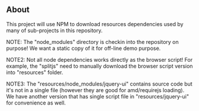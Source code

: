 ## About

This project will use NPM to download resources dependencies used by
many of sub-projects in this repository.

NOTE: The "node_modules" directory is checkin into the repository on
purpose! We want a static copy of it for off-line demo purpose.

NOTE2: Not all node dependencies works directly as the browser script!
For example, the "splitjs" need to manually download the browser script 
version into "resources" folder.

NOTE3: The "resources/node_modules/jquery-ui" contains source code but it's not
in a single file (however they are good for amd/requirejs loading). We have another 
version that has single script file in "resources/jquery-ui" for convenience as well.
